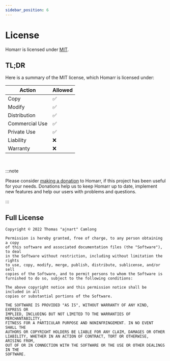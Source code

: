 ```yaml
---
sidebar_position: 6
---
```


# License

Homarr is licensed under [MIT](https://en.wikipedia.org/wiki/MIT_License).

## TL;DR

Here is a summary of the MIT license, which Homarr is licensed under:

| Action         | Allowed |
| -------------- | ------- |
| Copy           | ✅      |
| Modify         | ✅      |
| Distribution   | ✅      |
| Commercial Use | ✅      |
| Private Use    | ✅      |
| Liability      | ❌      |
| Warranty       | ❌      |

<br/>

:::note

Please consider [making a donation](./donate.md) to Homarr, if this project has been useful for your needs. Donations help us to keep Homarr up to date, implement new features and help our users with problems and questions.

:::



## Full License

```
Copyright © 2022 Thomas "ajnart" Camlong

Permission is hereby granted, free of charge, to any person obtaining a copy
of this software and associated documentation files (the "Software"), to deal
in the Software without restriction, including without limitation the rights
to use, copy, modify, merge, publish, distribute, sublicense, and/or sell
copies of the Software, and to permit persons to whom the Software is
furnished to do so, subject to the following conditions:

The above copyright notice and this permission notice shall be included in all
copies or substantial portions of the Software.

THE SOFTWARE IS PROVIDED "AS IS", WITHOUT WARRANTY OF ANY KIND, EXPRESS OR
IMPLIED, INCLUDING BUT NOT LIMITED TO THE WARRANTIES OF MERCHANTABILITY,
FITNESS FOR A PARTICULAR PURPOSE AND NONINFRINGEMENT. IN NO EVENT SHALL THE
AUTHORS OR COPYRIGHT HOLDERS BE LIABLE FOR ANY CLAIM, DAMAGES OR OTHER
LIABILITY, WHETHER IN AN ACTION OF CONTRACT, TORT OR OTHERWISE, ARISING FROM,
OUT OF OR IN CONNECTION WITH THE SOFTWARE OR THE USE OR OTHER DEALINGS IN THE
SOFTWARE.
```